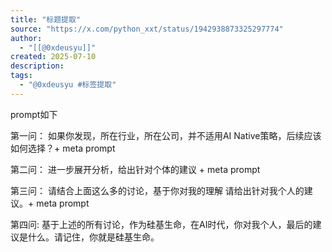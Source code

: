 ```yaml
---
title: "标题提取"
source: "https://x.com/python_xxt/status/1942938873325297774"
author:
  - "[[@0xdeusyu]]"
created: 2025-07-10
description:
tags:
  - "@0xdeusyu #标签提取"
---
```

prompt如下 

第一问： 如果你发现，所在行业，所在公司，并不适用AI Native策略，后续应该如何选择？+ meta prompt 

第二问： 进一步展开分析，给出针对个体的建议 + meta prompt 

第三问： 请结合上面这么多的讨论，基于你对我的理解 请给出针对我个人的建议。+ meta prompt 

第四问: 基于上述的所有讨论，作为硅基生命，在AI时代，你对我个人，最后的建议是什么。请记住，你就是硅基生命。